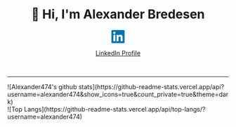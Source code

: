 <h1 align="center">👋 Hi, I'm Alexander Bredesen</h1>

<div align="center">
<a href="https://www.linkedin.com/in/alexander-bredesen"><img align="center" height="30" src="https://raw.githubusercontent.com/alexander474/alexander474/master/linkedin.png">
<p>LinkedIn Profile</p></a>
<br>
</div>

---

<div display='inline-block'>
  <div>
    ![Alexander474's github stats](https://github-readme-stats.vercel.app/api?username=alexander474&show_icons=true&count_private=true&theme=dark)
  </div>
  <div>
    ![Top Langs](https://github-readme-stats.vercel.app/api/top-langs/?username=alexander474)
  </div>
</div>


